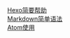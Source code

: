[Hexo简要帮助](/article?article_name=Hexo简要帮助)  
[Markdown简单语法](/article?article_name=Markdown简单语法)  
[Atom使用](/article?article_name=Atom使用)  

